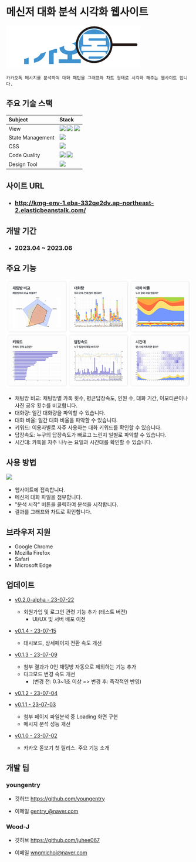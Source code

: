 
# 메신저 대화 분석 시각화 웹사이트

![](./public/images/logo/logoWhite.png)


```
카카오톡 메시지를 분석하여 대화 패턴을 그래프와 차트 형태로 시각화 해주는 웹사이트 입니다.
```





  
## 주요 기술 스택

|Subject|Stack|
|:---|:---|
 |View|<img src="https://img.shields.io/badge/react-282C34?style=for-the-badge&logo=react&logoColor=#61DAFB"> <img src="https://img.shields.io/badge/typescript-3178C6?style=for-the-badge&logo=typescript&logoColor=white"> <img src="https://img.shields.io/badge/reactrouter-CA4245?style=for-the-badge&logo=reactrouter&logoColor=white">|
 |State Management|<img src="https://img.shields.io/badge/redux-764ABC?style=for-the-badge&logo=redux&logoColor=white">|
 |CSS|<img src="https://img.shields.io/badge/styledcomponents-DB7093?style=for-the-badge&logo=styledcomponents&logoColor=white">|
 |Code Quality|<img src="https://img.shields.io/badge/prettier-2C414F?style=for-the-badge&logo=prettier&logoColor=white"> <img src="https://img.shields.io/badge/eslint-4B32C3?style=for-the-badge&logo=eslint&logoColor=white">|
 |Design Tool|<img src="https://img.shields.io/badge/figma-F24E1E?style=for-the-badge&logo=figma&logoColor=white">|

  



  
## 사이트 URL

- ### http://kmg-env-1.eba-332qe2dv.ap-northeast-2.elasticbeanstalk.com/



## 개발 기간

- ### 2023.04 ~ 2023.06


## 주요 기능

![](./public/functionCard.png)

- 채팅방 비교: 채팅방별 카톡 횟수, 평균답장속도, 인원 수, 대화 기간, 이모티콘이나 사진 공유 횟수를 비교합니다.
- 대화량: 일간 대화량을 파악할 수 있습니다.
- 대화 비율: 일간 대화 비율을 파악할 수 있습니다.
- 키워드: 이용자별로 자주 사용하는 대화 키워드를 확인할 수 있습니다.
- 답장속도: 누구의 답장속도가 빠르고 느린지 일별로 파악할 수 있습니다.
- 시간대: 카톡을 자주 나누는 요일과 시간대를 확인할 수 있습니다.
  



## 사용 방법
![](./public/demo.gif)
- 웹사이트에 접속합니다.
- 메신저 대화 파일을 첨부합니다.
- "분석 시작" 버튼을 클릭하여 분석을 시작합니다.
- 결과를 그래프와 차트로 확인합니다.


## 브라우저 지원
- Google Chrome
- Mozilla Firefox
- Safari
- Microsoft Edge


## 업데이트
* [v0.2.0-alpha - 23-07-22](https://github.com/KakaoMagnifyingGlass/KMG/releases/tag/v0.2.0-alpha)
  * 회원가입 및 로그인 관련 기능 추가 (테스트 버전)
    * UI/UX 및 서버 배포 이전
* [v0.1.4 - 23-07-15](https://github.com/KakaoMagnifyingGlass/KMG/releases/tag/v0.1.4)
  * 대시보드, 상세페이지 전환 속도 개선

* [v0.1.3 - 23-07-09](https://github.com/KakaoMagnifyingGlass/KMG/releases/tag/v0.1.3)
  * 첨부 결과가 0인 채팅방 자동으로 제외하는 기능 추가
  * 다크모드 변경 속도 개선
    * (변경 전: 0.3~1초 이상 => 변경 후: 즉각적인 반영) 

* [v0.1.2 - 23-07-04](https://github.com/KakaoMagnifyingGlass/KMG/releases/tag/v0.1.2)

* [v0.1.1 - 23-07-03](https://github.com/KakaoMagnifyingGlass/KMG/releases/tag/v0.1.1)
  * 첨부 페이지 파일분석 중 Loading 화면 구현
  * 메시지 분석 성능 개선

* [v0.1.0 - 23-07-02](https://github.com/KakaoMagnifyingGlass/KMG/releases/tag/v0.1.0)
  * 카카오 돋보기 첫 릴리스. 주요 기능 소개


  

##  개발 팀

### youngentry 

- 깃허브 https://github.com/youngentry 

- 이메일 gentry_@naver.com



### Wood-J 

- 깃허브 https://github.com/juhee067 

- 이메일 wngmlchoi@naver.com


